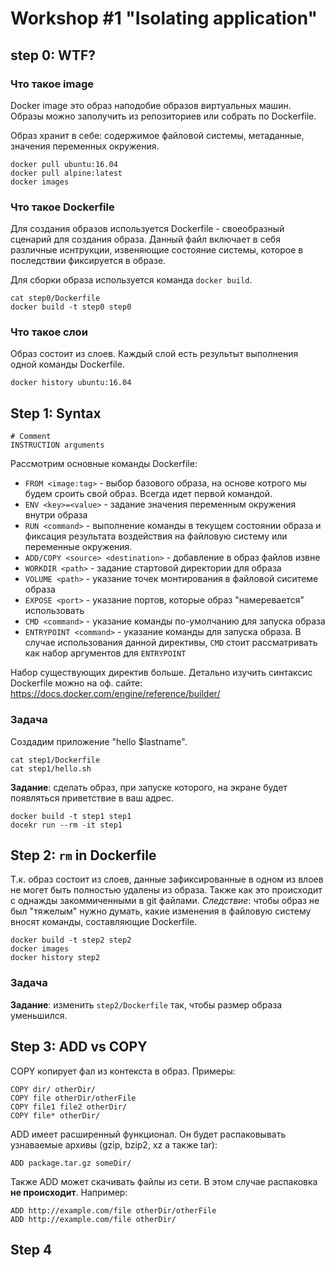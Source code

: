 # Workshop #1 "Isolating application"

## step 0: WTF?

### Что такое image
Docker image это образ наподобие образов виртуальных машин.
Образы можно заполучить из репозиториев или собрать по Dockerfile.

Образ хранит в себе: содержимое файловой системы, метаданные, значения переменных окружения.

```
docker pull ubuntu:16.04
docker pull alpine:latest
docker images
```

### Что такое Dockerfile

Для создания образов используется Dockerfile - своеобразный сценарий для создания образа.
Данный файл включает в себя различные иснтрукции, извеняющие состояние системы, которое в последствии фиксируется в образе.

Для сборки образа используется команда `docker build`.
 
```
cat step0/Dockerfile
docker build -t step0 step0
```

### Что такое слои
Образ состоит из слоев. Каждый слой есть результыт выполнения одной команды Dockerfile.

```
docker history ubuntu:16.04
```

## Step 1: Syntax

```
# Comment
INSTRUCTION arguments
```

Рассмотрим основные команды Dockerfile:
* `FROM <image:tag>` - выбор базового образа, на основе котрого мы будем сроить свой образ. Всегда идет первой командой.
* `ENV <key>=<value>` - задание значения переменным окружения внутри образа
* `RUN <command>` - выполнение команды в текущем состоянии образа и фиксация результата воздействия на файловую систему или переменные окружения.
* `ADD/COPY <source> <destination>` - добавление в образ файлов извне
* `WORKDIR <path>` - задание стартовой директории для образа
* `VOLUME <path>` - указание точек монтирования в файловой сиситеме образа
* `EXPOSE <port>` - указание портов, которые образ "намеревается" использовать
* `CMD <command>` - указание команды по-умолчанию для запуска образа
* `ENTRYPOINT <command>` - указание команды для запуска образа. В случае использования данной директивы, `CMD` стоит рассматривать как набор аргументов для `ENTRYPOINT`

Набор существующих директив больше. Детально изучить синтаксис Dockerfile можно на оф. сайте: https://docs.docker.com/engine/reference/builder/
 
### Задача

Создадим приложение "hello $lastname".

```
cat step1/Dockerfile
cat step1/hello.sh
```

**Задание**: сделать образ, при запуске которого, на экране будет появляться приветствие в ваш адрес.
```
docker build -t step1 step1
docekr run --rm -it step1
```

## Step 2: `rm` in Dockerfile
 
Т.к. образ состоит из слоев, данные зафиксированные в одном из влоев не могет быть полностью удалены из образа.
Также как это происходит с однажды закоммиченными в git файлами. 
*Следствие*: чтобы образ не был "тяжелым" нужно думать, какие изменения в файловую систему вносят команды, составляющие Dockerfile.

```
docker build -t step2 step2
docker images
docker history step2
```

### Задача

**Задание**: изменить `step2/Dockerfile` так, чтобы размер образа уменьшился.


## Step 3: ADD vs COPY

COPY копирует фал из контекста в образ. Примеры:
```
COPY dir/ otherDir/
COPY file otherDir/otherFile
COPY file1 file2 otherDir/
COPY file* otherDir/
```

ADD имеет расширенный функционал. 
Он будет распаковывать узнаваемые архивы (gzip, bzip2, xz а также tar):
```
ADD package.tar.gz someDir/
```

Также ADD может скачивать файлы из сети. В этом случае распаковка **не происходит**. Например:
```
ADD http://example.com/file otherDir/otherFile
ADD http://example.com/file otherDir/
```

## Step 4
